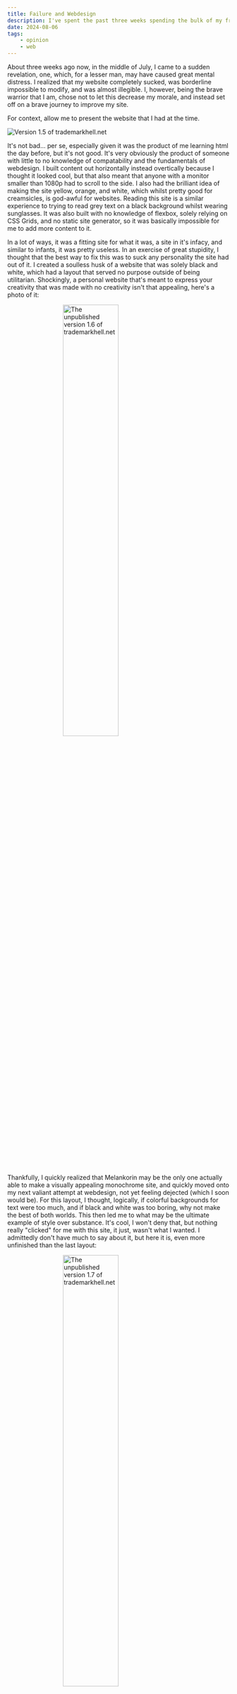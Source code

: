 ```yaml
---
title: Failure and Webdesign
description: I've spent the past three weeks spending the bulk of my freetime in webdesign hell, and after this experience akin to that of what Sisyphus went through, I learned one thing. I'll probably never like my site, but at least I can get a cool blog post out of it. Click the title above if you want to read a masterfully crafted text about my perilous journey.
date: 2024-08-06
tags: 
    - opinion
    - web
---
```


 About three weeks ago now, in the middle of July, I came to a sudden revelation, one, which, for a lesser man, may have caused great mental distress. I realized that my website completely sucked, was borderline impossible to modify, and was almost illegible. I, however, being the brave warrior that I am, chose not to let this decrease my morale, and instead set off on a brave journey to improve my site.

 For context, allow me to present the website that I had at the time. 

<img src="/img/tm152.png" alt="Version 1.5 of trademarkhell.net "  style="display: block; margin: 0 auto"/>

It's not bad... per se, especially given it was the product of me learning html the day before, but it's not good. It's very obviously the product of someone with little to no knowledge of compatability and the fundamentals of webdesign. I built content out horizontally instead overtically because I thought it looked cool, but that also meant that anyone with a monitor smaller than 1080p had to scroll to the side. I also had the brilliant idea of making the site yellow, orange, and white, which whilst pretty good for creamsicles, is god-awful for websites. Reading this site is a similar experience to trying to read grey text on a black background whilst wearing sunglasses. It was also built with no knowledge of flexbox, solely relying on CSS Grids, and no static site generator, so it was basically impossible for me to add more content to it. 

In a lot of ways, it was a fitting site for what it was, a site in it's infacy, and similar to infants, it was pretty useless. In an exercise of great stupidity, I thought that the best way to fix this was to suck any personality the site had out of it. I created a soulless husk of a website that was solely black and white, which had a layout that served no purpose outside of being utilitarian. Shockingly, a personal website that's meant to express your creativity that was made with no creativity isn't that appealing, here's a photo of it:

<img src="/img/tm16.png" alt=" The unpublished version 1.6 of trademarkhell.net " height="50%" style="display: block; margin: 0 auto"/>

Thankfully, I quickly realized that Melankorin may be the only one actually able to make a visually appealing monochrome site, and quickly moved onto my next valiant attempt at webdesign, not yet feeling dejected (which I soon would be). For this layout, I thought, logically, if colorful backgrounds for text were too much, and if black and white was too boring, why not make the best of both worlds. This then led me to what may be the ultimate example of style over substance. It's cool, I won't deny that, but nothing really "clicked" for me with this site, it just, wasn't what I wanted. I admittedly don't have much to say about it, but here it is, even more unfinished than the last layout:

<img src="/img/tm17.png" alt=" The unpublished version 1.7 of trademarkhell.net " height="50%" style="display: block; margin: 0 auto"/>

We're now stepping into the territory of layouts I have literally no memory of making, so this should be interesting. At this point I was so engrossed in making the perfect website, that I wasn't even drafting layouts on paper anymore, I was just making them and crossing my fingers, and this also meant that I was making even less progress before dropping them immediately. There was about four layouts I did this for, and quite frankly they're all so unfinished that I don't feel the need to attach more than one image, but, here it is, the pinnacle of modern webdesign (i honestly don't know what this was meant to be???):

<img src="/img/tmv17.png" alt=" The unpublished version 1.8 of trademarkhell.net " height="50%" style="display: block; margin: 0 auto"/>

At this point, I had more drafts of webdesigns on paper than I could count, thinking that if my previous attempts didn't work, I'd surely get a sudden revelation at some point, but, I never did, and so, I randomly picked a layout, and now that layout is the site you're on. I don't really "like" this layout, but, it meets the bare minimum of what I wanted. It has color, but not too much. It has visual elements, but not too many. It has various templates for webpages, but not too many. I'll redo this website eventually, but the issue is, I can't find anything wrong with this layout, I don't like it, but I don't know why. 

This layout, in my eyes, is a failure, but to be fair, so were all the previous ones, I suspect webdesign for me will always be me chasing the high I think i'll get if I make a website I like,  I don't know if that will ever happen, but I'm glad it probably won't, as it gives me a reason to keep working on websites, which others seem to like. Anyways, thanks for reading this ramble, my other posts should be more interesting, but I've wanted to write this one since my first failed layout.